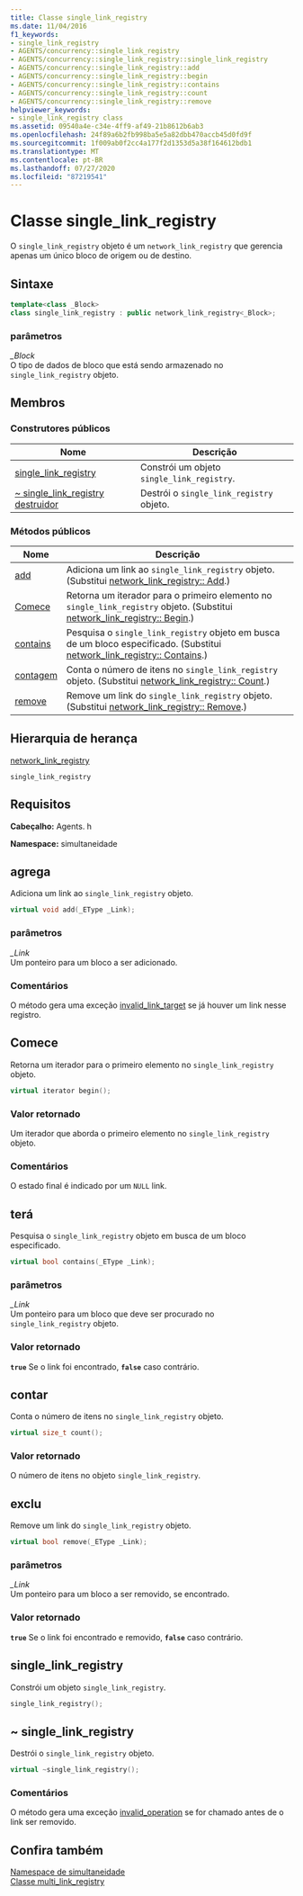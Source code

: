 ```yaml
---
title: Classe single_link_registry
ms.date: 11/04/2016
f1_keywords:
- single_link_registry
- AGENTS/concurrency::single_link_registry
- AGENTS/concurrency::single_link_registry::single_link_registry
- AGENTS/concurrency::single_link_registry::add
- AGENTS/concurrency::single_link_registry::begin
- AGENTS/concurrency::single_link_registry::contains
- AGENTS/concurrency::single_link_registry::count
- AGENTS/concurrency::single_link_registry::remove
helpviewer_keywords:
- single_link_registry class
ms.assetid: 09540a4e-c34e-4ff9-af49-21b8612b6ab3
ms.openlocfilehash: 24f89a6b2fb998ba5e5a82dbb470accb45d0fd9f
ms.sourcegitcommit: 1f009ab0f2cc4a177f2d1353d5a38f164612bdb1
ms.translationtype: MT
ms.contentlocale: pt-BR
ms.lasthandoff: 07/27/2020
ms.locfileid: "87219541"
---
```

# <a name="single_link_registry-class"></a>Classe single_link_registry

O `single_link_registry` objeto é um `network_link_registry` que gerencia apenas um único bloco de origem ou de destino.

## <a name="syntax"></a>Sintaxe

```cpp
template<class _Block>
class single_link_registry : public network_link_registry<_Block>;
```

### <a name="parameters"></a>parâmetros

*_Block*<br/>
O tipo de dados de bloco que está sendo armazenado no `single_link_registry` objeto.

## <a name="members"></a>Membros

### <a name="public-constructors"></a>Construtores públicos

|Nome|Descrição|
|----------|-----------------|
|[single_link_registry](#ctor)|Constrói um objeto `single_link_registry`.|
|[~ single_link_registry destruidor](#dtor)|Destrói o `single_link_registry` objeto.|

### <a name="public-methods"></a>Métodos públicos

|Nome|Descrição|
|----------|-----------------|
|[add](#add)|Adiciona um link ao `single_link_registry` objeto. (Substitui [network_link_registry:: Add](network-link-registry-class.md#add).)|
|[Comece](#begin)|Retorna um iterador para o primeiro elemento no `single_link_registry` objeto. (Substitui [network_link_registry:: Begin](network-link-registry-class.md#begin).)|
|[contains](#contains)|Pesquisa o `single_link_registry` objeto em busca de um bloco especificado. (Substitui [network_link_registry:: Contains](network-link-registry-class.md#contains).)|
|[contagem](#count)|Conta o número de itens no `single_link_registry` objeto. (Substitui [network_link_registry:: Count](network-link-registry-class.md#count).)|
|[remove](#remove)|Remove um link do `single_link_registry` objeto. (Substitui [network_link_registry:: Remove](network-link-registry-class.md#remove).)|

## <a name="inheritance-hierarchy"></a>Hierarquia de herança

[network_link_registry](network-link-registry-class.md)

`single_link_registry`

## <a name="requirements"></a>Requisitos

**Cabeçalho:** Agents. h

**Namespace:** simultaneidade

## <a name="add"></a><a name="add"></a>agrega

Adiciona um link ao `single_link_registry` objeto.

```cpp
virtual void add(_EType _Link);
```

### <a name="parameters"></a>parâmetros

*_Link*<br/>
Um ponteiro para um bloco a ser adicionado.

### <a name="remarks"></a>Comentários

O método gera uma exceção [invalid_link_target](invalid-link-target-class.md) se já houver um link nesse registro.

## <a name="begin"></a><a name="begin"></a>Comece

Retorna um iterador para o primeiro elemento no `single_link_registry` objeto.

```cpp
virtual iterator begin();
```

### <a name="return-value"></a>Valor retornado

Um iterador que aborda o primeiro elemento no `single_link_registry` objeto.

### <a name="remarks"></a>Comentários

O estado final é indicado por um `NULL` link.

## <a name="contains"></a><a name="contains"></a>terá

Pesquisa o `single_link_registry` objeto em busca de um bloco especificado.

```cpp
virtual bool contains(_EType _Link);
```

### <a name="parameters"></a>parâmetros

*_Link*<br/>
Um ponteiro para um bloco que deve ser procurado no `single_link_registry` objeto.

### <a name="return-value"></a>Valor retornado

**`true`** Se o link foi encontrado, **`false`** caso contrário.

## <a name="count"></a><a name="count"></a>contar

Conta o número de itens no `single_link_registry` objeto.

```cpp
virtual size_t count();
```

### <a name="return-value"></a>Valor retornado

O número de itens no objeto `single_link_registry`.

## <a name="remove"></a><a name="remove"></a>exclu

Remove um link do `single_link_registry` objeto.

```cpp
virtual bool remove(_EType _Link);
```

### <a name="parameters"></a>parâmetros

*_Link*<br/>
Um ponteiro para um bloco a ser removido, se encontrado.

### <a name="return-value"></a>Valor retornado

**`true`** Se o link foi encontrado e removido, **`false`** caso contrário.

## <a name="single_link_registry"></a><a name="ctor"></a>single_link_registry

Constrói um objeto `single_link_registry`.

```cpp
single_link_registry();
```

## <a name="single_link_registry"></a><a name="dtor"></a>~ single_link_registry

Destrói o `single_link_registry` objeto.

```cpp
virtual ~single_link_registry();
```

### <a name="remarks"></a>Comentários

O método gera uma exceção [invalid_operation](invalid-operation-class.md) se for chamado antes de o link ser removido.

## <a name="see-also"></a>Confira também

[Namespace de simultaneidade](concurrency-namespace.md)<br/>
[Classe multi_link_registry](multi-link-registry-class.md)
